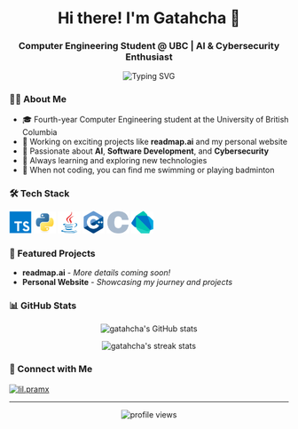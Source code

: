 <h1 align="center">Hi there! I'm Gatahcha 👋</h1>
<h3 align="center">Computer Engineering Student @ UBC | AI & Cybersecurity Enthusiast</h3>

<p align="center">
  <img src="https://readme-typing-svg.herokuapp.com?font=Fira+Code&pause=1000&color=2C8EBB&center=true&vCenter=true&random=false&width=435&lines=Computer+Engineering+Student;Software+Developer;AI+Enthusiast;Cybersecurity+Explorer" alt="Typing SVG" />
</p>

### 👨‍💻 About Me

- 🎓 Fourth-year Computer Engineering student at the University of British Columbia
- 🚀 Working on exciting projects like **readmap.ai** and my personal website
- 🔭 Passionate about **AI**, **Software Development**, and **Cybersecurity**
- 🌱 Always learning and exploring new technologies
- 🏸 When not coding, you can find me swimming or playing badminton

### 🛠️ Tech Stack

<p align="left">
  <img src="https://raw.githubusercontent.com/devicons/devicon/master/icons/typescript/typescript-original.svg" alt="typescript" width="40" height="40"/>
  <img src="https://raw.githubusercontent.com/devicons/devicon/master/icons/python/python-original.svg" alt="python" width="40" height="40"/>
  <img src="https://raw.githubusercontent.com/devicons/devicon/master/icons/java/java-original.svg" alt="java" width="40" height="40"/>
  <img src="https://raw.githubusercontent.com/devicons/devicon/master/icons/cplusplus/cplusplus-original.svg" alt="cplusplus" width="40" height="40"/>
  <img src="https://raw.githubusercontent.com/devicons/devicon/master/icons/c/c-original.svg" alt="c" width="40" height="40"/>
  <img src="https://raw.githubusercontent.com/devicons/devicon/master/icons/dart/dart-original.svg" alt="dart" width="40" height="40"/>
</p>

### 🌟 Featured Projects

- **readmap.ai** - *More details coming soon!*
- **Personal Website** - *Showcasing my journey and projects*

### 📊 GitHub Stats

<p align="center">
  <img src="https://github-readme-stats.vercel.app/api?username=gatahcha&show_icons=true&theme=tokyonight" alt="gatahcha's GitHub stats" />
</p>

<p align="center">
  <img src="https://github-readme-streak-stats.herokuapp.com/?user=gatahcha&theme=tokyonight" alt="gatahcha's streak stats" />
</p>

### 🤝 Connect with Me

<p align="left">
  <a href="https://instagram.com/lil.pramx" target="blank">
    <img align="center" src="https://raw.githubusercontent.com/rahuldkjain/github-profile-readme-generator/master/src/images/icons/Social/instagram.svg" alt="lil.pramx" height="30" width="40" />
  </a>
</p>

---

<p align="center">
  <img src="https://komarev.com/ghpvc/?username=gatahcha&label=Profile%20views&color=0e75b6&style=flat" alt="profile views" />
</p>
